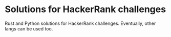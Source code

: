 # Solutions for HackerRank challenges
Rust and Python solutions for HackerRank challenges. Eventually, other langs can
be used too.
